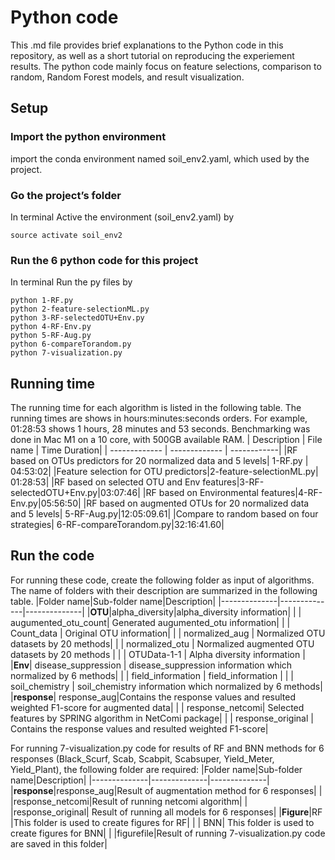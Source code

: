 #  Python code
This .md file provides brief explanations to the Python code in this repository, as well as a short tutorial on reproducing the experiement results.
The python code mainly focus on feature selections, comparison to random, Random Forest models, and result visualization.
## Setup
### Import the python environment
import the conda environment named soil_env2.yaml, which used by the project.
### Go the project’s folder
In terminal Active the environment (soil_env2.yaml) by
```{sh}
source activate soil_env2
```
### Run the 6 python code for this project
In terminal Run the py files by
```{sh}
python 1-RF.py
python 2-feature-selectionML.py
python 3-RF-selectedOTU+Env.py
python 4-RF-Env.py
python 5-RF-Aug.py
python 6-compareTorandom.py
python 7-visualization.py
```
## Running time
The running time for each algorithm is listed in the following table. The running times are shows in hours:minutes:seconds orders. For example, 01:28:53 shows 1 hours, 28 minutes and 53 seconds. Benchmarking was done in Mac M1 on a 10 core, with 500GB available RAM.
| Description | File name | Time Duration|
| ------------- | ------------- | ------------|
|RF based on OTUs predictors for 20 normalized data and 5 levels| 1-RF.py | 04:53:02|
|Feature selection for OTU predictors|2-feature-selectionML.py| 01:28:53|
|RF based on selected OTU and Env features|3-RF-selectedOTU+Env.py|03:07:46|
|RF based on Environmental features|4-RF-Env.py|05:56:50|
|RF based on augmented OTUs for 20 normalized data and 5 levels| 5-RF-Aug.py|12:05:09.61|
|Compare to random based on four strategies| 6-RF-compareTorandom.py|32:16:41.60|

## Run the code
For running these code, create the following folder as input of algorithms. The name of folders with their description are summarized in the following table.
|Folder name|Sub-folder name|Description|
|--------------|--------------|--------------|
|**OTU**|alpha_diversity|alpha_diversity information|
| | augumented_otu_count| Generated augumented_otu information|
| | Count_data | Original OTU information|
| | normalized_aug | Normalized OTU datasets by 20 methods|
| | normalized_otu | Normalized augmented OTU datasets by 20 methods |
| | OTUData-1-1 | Alpha diversity information |
|**Env**| disease_suppression | disease_suppression information which normalized by 6 methods|
| | field_information | field_information |
| | soil_chemistry | soil_chemistry information which normalized by 6 methods|
|**response**| response_aug|Contains the response values and resulted weighted F1-score for augmented data|
| | response_netcomi| Selected features by SPRING algorithm in NetComi package|
| | response_original | Contains the response values and resulted weighted F1-score|

For running 7-visualization.py code for results of RF and BNN methods for 6 responses (Black_Scurf, Scab, Scabpit, Scabsuper, Yield_Meter, Yield_Plant), the following folder are required:
|Folder name|Sub-folder name|Description|
|--------------|--------------|--------------|
|**response**|response_aug|Result of augmentation method for 6 responses|
| |response_netcomi|Result of running netcomi algorithm|
| |response_original| Result of running all models for 6 responses|
|**Figure**|RF |This folder is used to create figures for RF|
| | BNN| This folder is used to create figures for BNN|
| |figurefile|Result of running 7-visualization.py code are saved in this folder|
